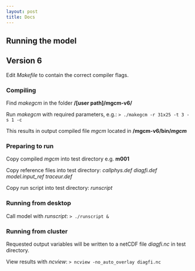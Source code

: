 ```yaml
---
layout: post
title: Docs
---
```


## Running the model

## Version 6

Edit *Makefile* to contain the correct compiler flags.

### Compiling

Find *makegcm* in the folder **/[user path]/mgcm-v6/**

Run *makegcm* with required parameters, e.g.:
	`> ./makegcm -r 31x25 -t 3 -s 1 -c`

This results in output compiled file *mgcm* located in **/mgcm-v6/bin/*mgcm***

### Preparing to run

Copy compiled *mgcm* into test directory e.g. **m001**

Copy reference files into test directory:
	*callphys.def*
	*diagfi.def*
	*model.input_ref*
	*traceur.def*

Copy run script into test directory:
	*runscript*

### Running from desktop

Call model with *runscript*:
	`> ./runscript &`

### Running from cluster



Requested output variables will be written to a netCDF file *diagfi.nc* in test directory.

View results with *ncview*:
	`> ncview -no_auto_overlay diagfi.nc`
